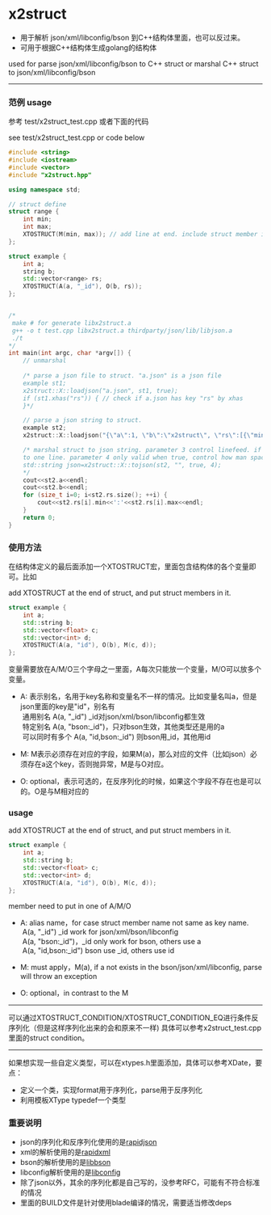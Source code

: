 x2struct
===========
- 用于解析 json/xml/libconfig/bson 到C++结构体里面，也可以反过来。
- 可用于根据C++结构体生成golang的结构体

used for parse json/xml/libconfig/bson to C++ struct or marshal C++ struct to json/xml/libconfig/bson

***
### 范例 usage
参考 test/x2struct_test.cpp 或者下面的代码

see test/x2struct_test.cpp or code below

```C++
#include <string>
#include <iostream>
#include <vector>
#include "x2struct.hpp"

using namespace std;

// struct define
struct range {
    int min;
    int max;
    XTOSTRUCT(M(min, max)); // add line at end. include struct member is ok
};

struct example {
    int a;
    string b;
    std::vector<range> rs;
    XTOSTRUCT(A(a, "_id"), O(b, rs));
};


/*
 make # for generate libx2struct.a
 g++ -o t test.cpp libx2struct.a thirdparty/json/lib/libjson.a 
 ./t
*/
int main(int argc, char *argv[]) {
    // unmarshal
    
    /* parse a json file to struct. "a.json" is a json file
    example st1;
    x2struct::X::loadjson("a.json", st1, true);
    if (st1.xhas("rs")) { // check if a.json has key "rs" by xhas
    }*/

    // parse a json string to struct.
    example st2;
    x2struct::X::loadjson("{\"a\":1, \"b\":\"x2struct\", \"rs\":[{\"min\":1, \"max\":2}, {\"min\":10, \"max\":20}]}", st2, false);

    /* marshal struct to json string. parameter 3 control linefeed. if true, json string has linefeed, or will marshal
    to one line. parameter 4 only valid when true, control how man space add in line head.
    std::string json=x2struct::X::tojson(st2, "", true, 4); 
    */
    cout<<st2.a<<endl;
    cout<<st2.b<<endl;
    for (size_t i=0; i<st2.rs.size(); ++i) {
        cout<<st2.rs[i].min<<':'<<st2.rs[i].max<<endl;
    }
    return 0;
}
```

### 使用方法
在结构体定义的最后面添加一个XTOSTRUCT宏，里面包含结构体的各个变量即可。比如

add XTOSTRUCT at the end of struct, and put struct members in it. 
``` C++
struct example {
    int a;
    std::string b;
    std::vector<float> c;
    std::vector<int> d;
    XTOSTRUCT(A(a, "id"), O(b), M(c, d));
};
```

变量需要放在A/M/O三个字母之一里面，A每次只能放一个变量，M/O可以放多个变量。

- A: 表示别名，名用于key名称和变量名不一样的情况。比如变量名叫a，但是json里面的key是"id"，别名有<br>
  通用别名 A(a, "_id")  _id对json/xml/bson/libconfig都生效 <br>
  特定别名 A(a, "bson:_id")，只对bson生效，其他类型还是用的a <br>
  可以同时有多个 A(a, "id,bson:_id") 则bson用_id，其他用id

- M: M表示必须存在对应的字段，如果M(a)，那么对应的文件（比如json）必须存在a这个key，否则抛异常，M是与O对应。
- O: optional，表示可选的，在反序列化的时候，如果这个字段不存在也是可以的。O是与M相对应的

### usage
add XTOSTRUCT at the end of struct, and put struct members in it. 
``` C++
struct example {
    int a;
    std::string b;
    std::vector<float> c;
    std::vector<int> d;
    XTOSTRUCT(A(a, "id"), O(b), M(c, d));
};
```

member need to put in one of A/M/O

- A: alias name，for case struct member name not same as key name. <br>
  A(a, "_id")  _id work for json/xml/bson/libconfig <br>
  A(a, "bson:_id")，_id only work for bson, others use a <br>
  A(a, "id,bson:_id") bson use _id, others use id

- M: must apply，M(a), if a not exists in the bson/json/xml/libconfig, parse will throw an exception
- O: optional，in contrast to the M

***
可以通过XTOSTRUCT_CONDITION/XTOSTRUCT_CONDITION_EQ进行条件反序列化（但是这样序列化出来的会和原来不一样)
具体可以参考x2struct_test.cpp里面的struct condition。
***
如果想实现一些自定义类型，可以在xtypes.h里面添加，具体可以参考XDate，要点：
- 定义一个类，实现format用于序列化，parse用于反序列化
- 利用模板XType typedef一个类型


### 重要说明
- json的序列化和反序列化使用的是[rapidjson](https://github.com/Tencent/rapidjson)
- xml的解析使用的是[rapidxml](http://rapidxml.sourceforge.net)
- bson的解析使用的是[libbson](https://github.com/mongodb/libbson/tree/1.0.0)
- libconfig解析使用的是[libconfig](https://github.com/hyperrealm/libconfig)
- 除了json以外，其余的序列化都是自己写的，没参考RFC，可能有不符合标准的情况
- 里面的BUILD文件是针对使用blade编译的情况，需要适当修改deps
